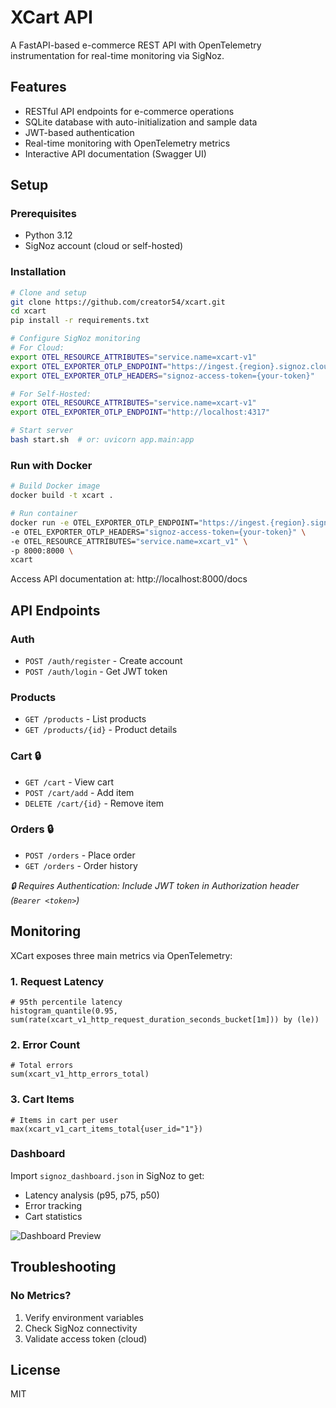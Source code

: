 # XCart API

A FastAPI-based e-commerce REST API with OpenTelemetry instrumentation for real-time monitoring via SigNoz.

## Features

- RESTful API endpoints for e-commerce operations
- SQLite database with auto-initialization and sample data
- JWT-based authentication
- Real-time monitoring with OpenTelemetry metrics
- Interactive API documentation (Swagger UI)

## Setup

### Prerequisites
- Python 3.12
- SigNoz account (cloud or self-hosted)

### Installation
```bash
# Clone and setup
git clone https://github.com/creator54/xcart.git
cd xcart
pip install -r requirements.txt

# Configure SigNoz monitoring
# For Cloud:
export OTEL_RESOURCE_ATTRIBUTES="service.name=xcart-v1"
export OTEL_EXPORTER_OTLP_ENDPOINT="https://ingest.{region}.signoz.cloud:443"
export OTEL_EXPORTER_OTLP_HEADERS="signoz-access-token={your-token}"

# For Self-Hosted:
export OTEL_RESOURCE_ATTRIBUTES="service.name=xcart-v1"
export OTEL_EXPORTER_OTLP_ENDPOINT="http://localhost:4317"

# Start server
bash start.sh  # or: uvicorn app.main:app
```

### Run with Docker
```bash
# Build Docker image
docker build -t xcart .

# Run container
docker run -e OTEL_EXPORTER_OTLP_ENDPOINT="https://ingest.{region}.signoz.cloud:443" \
-e OTEL_EXPORTER_OTLP_HEADERS="signoz-access-token={your-token}" \
-e OTEL_RESOURCE_ATTRIBUTES="service.name=xcart_v1" \
-p 8000:8000 \
xcart
```

Access API documentation at: http://localhost:8000/docs

## API Endpoints

### Auth
- `POST /auth/register` - Create account
- `POST /auth/login` - Get JWT token

### Products
- `GET /products` - List products
- `GET /products/{id}` - Product details

### Cart 🔒
- `GET /cart` - View cart
- `POST /cart/add` - Add item
- `DELETE /cart/{id}` - Remove item

### Orders 🔒
- `POST /orders` - Place order
- `GET /orders` - Order history

_🔒 Requires Authentication: Include JWT token in Authorization header (`Bearer <token>`)_

## Monitoring

XCart exposes three main metrics via OpenTelemetry:

### 1. Request Latency
```promql
# 95th percentile latency
histogram_quantile(0.95, sum(rate(xcart_v1_http_request_duration_seconds_bucket[1m])) by (le))
```

### 2. Error Count
```promql
# Total errors
sum(xcart_v1_http_errors_total)
```

### 3. Cart Items
```promql
# Items in cart per user
max(xcart_v1_cart_items_total{user_id="1"})
```

### Dashboard
Import `signoz_dashboard.json` in SigNoz to get:
- Latency analysis (p95, p75, p50)
- Error tracking
- Cart statistics

![Dashboard Preview](https://hackmd.io/_uploads/H1iApshOyx.png)

## Troubleshooting

### No Metrics?
1. Verify environment variables
2. Check SigNoz connectivity
3. Validate access token (cloud)

## License
MIT
